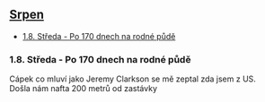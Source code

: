## [Srpen](2018.md) <!-- omit in toc -->

- [1.8. Středa - Po 170 dnech na rodné půdě](#18-středa---po-170-dnech-na-rodné-půdě)

### 1.8. Středa - Po 170 dnech na rodné půdě

Cápek co mluví jako Jeremy Clarkson se mě zeptal zda jsem z US.\
Došla nám nafta 200 metrů od zastávky